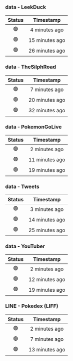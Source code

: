 ### data - LeekDuck
| Status | Timestamp |
|:------:|:---------:|
| 🟢 | 4 minutes ago |
| 🟢 | 15 minutes ago |
| 🟢 | 26 minutes ago |

### data - TheSilphRoad
| Status | Timestamp |
|:------:|:---------:|
| 🟢 | 7 minutes ago |
| 🟢 | 20 minutes ago |
| 🟢 | 32 minutes ago |

### data - PokemonGoLive
| Status | Timestamp |
|:------:|:---------:|
| 🟢 | 2 minutes ago |
| 🟢 | 11 minutes ago |
| 🟢 | 19 minutes ago |

### data - Tweets
| Status | Timestamp |
|:------:|:---------:|
| 🟢 | 3 minutes ago |
| 🟢 | 14 minutes ago |
| 🟢 | 25 minutes ago |

### data - YouTuber
| Status | Timestamp |
|:------:|:---------:|
| 🟢 | 2 minutes ago |
| 🟢 | 12 minutes ago |
| 🟢 | 19 minutes ago |

### LINE - Pokedex (LIFF)
| Status | Timestamp |
|:------:|:---------:|
| 🟢 | 2 minutes ago |
| 🟢 | 7 minutes ago |
| 🟢 | 13 minutes ago |

